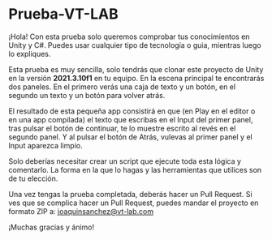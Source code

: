 # Prueba-VT-LAB

¡Hola! 
Con esta prueba solo queremos comprobar tus conocimientos en Unity y C#. 
Puedes usar cualquier tipo de tecnología o guia, mientras luego lo expliques.

Esta prueba es muy sencilla, solo tendrás que clonar este proyecto de Unity en la versión **2021.3.10f1** en tu equipo. 
En la escena principal te encontrarás dos paneles. En el primero verás una caja de texto y un botón, en el segundo un texto y un botón para volver atrás.

El resultado de esta pequeña app consistirá en que (en Play en el editor o en una app compilada) el texto que escribas en el Input del primer panel, tras pulsar el botón de continuar, te lo muestre escrito al revés en el segundo panel. Y al pulsar el botón de Atrás, vulevas al primer panel y el Input aparezca limpio.

Solo deberías necesitar crear un script que ejecute toda esta lógica y comentarlo. 
La forma en la que lo hagas y las herramientas que utilices son de tu elección.

Una vez tengas la prueba completada, deberás hacer un Pull Request. 
Si ves que se complica hacer un Pull Request, puedes mandar el proyecto en formato ZIP a: joaquinsanchez@vt-lab.com

¡Muchas gracias y ánimo!
